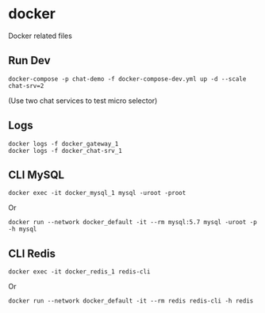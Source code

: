 # docker

Docker related files

## Run Dev

```
docker-compose -p chat-demo -f docker-compose-dev.yml up -d --scale chat-srv=2
```
(Use two chat services to test micro selector)

## Logs

```
docker logs -f docker_gateway_1
docker logs -f docker_chat-srv_1
```

## CLI MySQL

```
docker exec -it docker_mysql_1 mysql -uroot -proot
```

Or

```
docker run --network docker_default -it --rm mysql:5.7 mysql -uroot -p -h mysql
```

## CLI Redis

```
docker exec -it docker_redis_1 redis-cli
```

Or

```
docker run --network docker_default -it --rm redis redis-cli -h redis
```